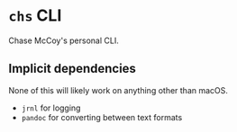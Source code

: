 # `chs` CLI

Chase McCoy's personal CLI. 

## Implicit dependencies

None of this will likely work on anything other than macOS.

- `jrnl` for logging 
- `pandoc` for converting between text formats
